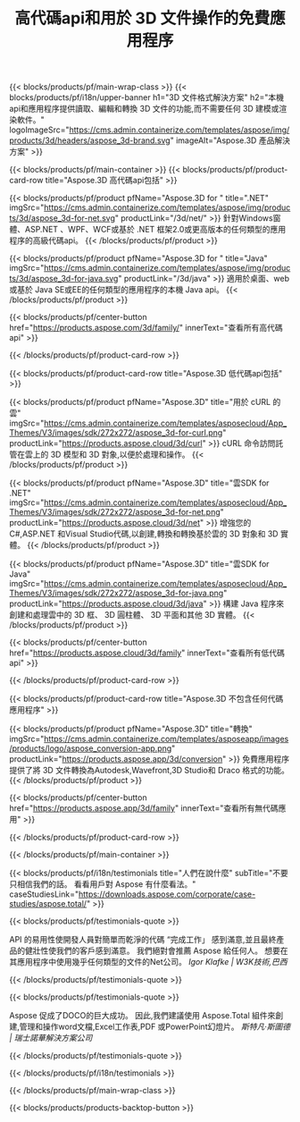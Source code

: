 ﻿---
title: 高代碼api和用於 3D 文件操作的免費應用程序 
weight: 1460
url: /zh-hant/
description: 創建編輯和轉換 3D 文件。 不需要 3D 建模軟件。 使用幾何圖形,場景層次結構,共享或分割網格,為對象設置動畫,添加目標相機。
---
{{< blocks/products/pf/main-wrap-class >}}
{{< blocks/products/pf/i18n/upper-banner h1="3D 文件格式解決方案" h2="本機api和應用程序提供讀取、編輯和轉換 3D 文件的功能,而不需要任何 3D 建模或渲染軟件。" logoImageSrc="https://cms.admin.containerize.com/templates/aspose/img/products/3d/headers/aspose_3d-brand.svg" imageAlt="Aspose.3D 產品解決方案" >}}

{{< blocks/products/pf/main-container >}}
{{< blocks/products/pf/product-card-row title="Aspose.3D 高代碼api包括" >}}

{{< blocks/products/pf/product pfName="Aspose.3D for " title=".NET" imgSrc="https://cms.admin.containerize.com/templates/aspose/img/products/3d/aspose_3d-for-net.svg" productLink="/3d/net/" >}}
針對Windows窗體、ASP.NET 、WPF、WCF或基於 .NET 框架2.0或更高版本的任何類型的應用程序的高級代碼api。
{{< /blocks/products/pf/product >}}

{{< blocks/products/pf/product pfName="Aspose.3D for " title="Java" imgSrc="https://cms.admin.containerize.com/templates/aspose/img/products/3d/aspose_3d-for-java.svg" productLink="/3d/java" >}}
適用於桌面、web或基於 Java SE或EE的任何類型的應用程序的本機 Java api。
{{< /blocks/products/pf/product >}}

{{< blocks/products/pf/center-button href="https://products.aspose.com/3d/family/" innerText="查看所有高代碼api" >}}

{{< /blocks/products/pf/product-card-row >}}

{{< blocks/products/pf/product-card-row title="Aspose.3D 低代碼api包括" >}}

{{< blocks/products/pf/product pfName="Aspose.3D" title="用於 cURL 的雲" imgSrc="https://cms.admin.containerize.com/templates/asposecloud/App_Themes/V3/images/sdk/272x272/aspose_3d-for-curl.png" productLink="https://products.aspose.cloud/3d/curl" >}}
cURL 命令訪問託管在雲上的 3D 模型和 3D 對象,以便於處理和操作。
{{< /blocks/products/pf/product >}}

{{< blocks/products/pf/product pfName="Aspose.3D" title="雲SDK for .NET" imgSrc="https://cms.admin.containerize.com/templates/asposecloud/App_Themes/V3/images/sdk/272x272/aspose_3d-for-net.png" productLink="https://products.aspose.cloud/3d/net" >}}
增強您的 C#,ASP.NET 和Visual Studio代碼,以創建,轉換和轉換基於雲的 3D 對象和 3D 實體。
{{< /blocks/products/pf/product >}}

{{< blocks/products/pf/product pfName="Aspose.3D" title="雲SDK for Java" imgSrc="https://cms.admin.containerize.com/templates/asposecloud/App_Themes/V3/images/sdk/272x272/aspose_3d-for-java.png" productLink="https://products.aspose.cloud/3d/java" >}}
構建 Java 程序來創建和處理雲中的 3D 框、 3D 圓柱體、 3D 平面和其他 3D 實體。
{{< /blocks/products/pf/product >}}

{{< blocks/products/pf/center-button href="https://products.aspose.cloud/3d/family" innerText="查看所有低代碼api" >}}

{{< /blocks/products/pf/product-card-row >}}

{{< blocks/products/pf/product-card-row title="Aspose.3D 不包含任何代碼應用程序" >}}

{{< blocks/products/pf/product pfName="Aspose.3D" title="轉換" imgSrc="https://cms.admin.containerize.com/templates/asposeapp/images/products/logo/aspose_conversion-app.png" productLink="https://products.aspose.app/3d/conversion" >}}
免費應用程序提供了將 3D 文件轉換為Autodesk,Wavefront,3D Studio和 Draco 格式的功能。
{{< /blocks/products/pf/product >}}

{{< blocks/products/pf/center-button href="https://products.aspose.app/3d/family" innerText="查看所有無代碼應用" >}}

{{< /blocks/products/pf/product-card-row >}}

{{< /blocks/products/pf/main-container >}}

{{< blocks/products/pf/i18n/testimonials title="人們在說什麼" subTitle="不要只相信我們的話。 看看用戶對 Aspose 有什麼看法。" caseStudiesLink="https://downloads.aspose.com/corporate/case-studies/aspose.total/" >}}

{{< blocks/products/pf/testimonials-quote >}}
<p class="first">
 API 的易用性使開發人員對簡單而乾淨的代碼 “完成工作」 感到滿意,並且最終產品的健壯性使我們的客戶感到滿意。 我們絕對會推薦 Aspose 給任何人。 想要在其應用程序中使用幾乎任何類型的文件的Net公司。
 <em>
  Igor Klafke | W3K技術,巴西
 </em>
</p>

{{< /blocks/products/pf/testimonials-quote >}}

{{< blocks/products/pf/testimonials-quote >}}
<p class="second">
 Aspose 促成了DOCO的巨大成功。 因此,我們建議使用 Aspose.Total 組件來創建,管理和操作word文檔,Excel工作表,PDF 或PowerPoint幻燈片。
 <em>
  斯特凡·斯圖德 | 瑞士諾華解決方案公司
 </em>
</p>

{{< /blocks/products/pf/testimonials-quote >}}

{{< /blocks/products/pf/i18n/testimonials >}}

{{< /blocks/products/pf/main-wrap-class >}}

{{< blocks/products/products-backtop-button >}}